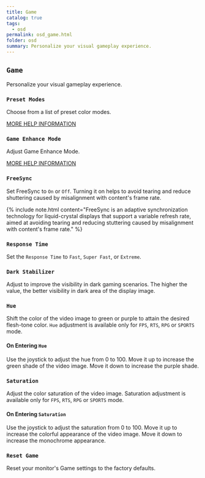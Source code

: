 ```yaml
---
title: Game
catalog: true
tags: 
  - osd
permalink: osd_game.html
folder: osd
summary: Personalize your visual gameplay experience.
---
```


## `Game`

Personalize your visual gameplay experience.

### `Preset Modes`

Choose from a list of preset color modes.

[MORE HELP INFORMATION](osd_game_preset.html)

### `Game Enhance Mode`

Adjust Game Enhance Mode.

[MORE HELP INFORMATION](osd_game_enhanced.html)

### `FreeSync`

Set FreeSync to `On` or `Off`. Turning it on helps to avoid tearing and reduce shuttering caused by misalignment with content's frame rate.

{% include note.html content="FreeSync is an adaptive synchronization technology for liquid-crystal displays that support a variable refresh rate, aimed at avoiding tearing and reducing stuttering caused by misalignment with content's frame rate." %}

### `Response Time`

Set the `Response Time` to `Fast`, `Super Fast`, or `Extreme`.

### `Dark Stabilizer`

Adjust to improve the visibility in dark gaming scenarios. The higher the value, the better visibility in dark area of the display image.

### `Hue`

Shift the color of the video image to green or purple to attain the desired flesh-tone color. `Hue` adjustment is available only for `FPS`, `RTS`, `RPG` or `SPORTS` mode.

#### On Entering `Hue`

Use the joystick to adjust the hue from 0 to 100. Move it up to increase the green shade of the video image. Move it down to increase the purple shade.

### `Saturation`

Adjust the color saturation of the video image. Saturation adjustment is available only for `FPS`, `RTS`, `RPG` or `SPORTS` mode.

#### On Entering `Saturation`

Use the joystick to adjust the saturation from 0 to 100. Move it up to increase the colorful appearance of the video image. Move it down to increase the monochrome appearance.

### `Reset Game`

Reset your monitor's Game settings to the factory defaults.

